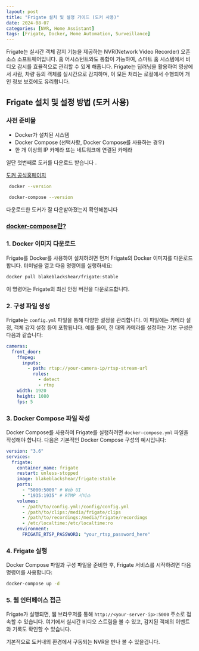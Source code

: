 ```yaml
---
layout: post
title: "Frigate 설치 및 설정 가이드 (도커 사용)"
date: 2024-08-07
categories: [NVR, Home Assistant]
tags: [Frigate, Docker, Home Automation, Surveillance]
---
```


Frigate는 실시간 객체 감지 기능을 제공하는 NVR(Network Video Recorder) 오픈소스 소프트웨어입니다. 홈 어시스턴트와도 통합이 가능하여, 스마트 홈 시스템에서 비디오 감시를 효율적으로 관리할 수 있게 해줍니다. Frigate는 딥러닝을 활용하여 영상에서 사람, 차량 등의 객체를 실시간으로 감지하며, 이 모든 처리는 로컬에서 수행되어 개인 정보 보호에도 유리합니다.

## Frigate 설치 및 설정 방법 (도커 사용)

### 사전 준비물

- Docker가 설치된 시스템
- Docker Compose (선택사항, Docker Compose를 사용하는 경우)
- 한 개 이상의 IP 카메라 또는 네트워크에 연결된 카메라

일단 첫번째로 도커를 다운로드 받습니다 .

<a href="https://www.docker.com/" target="_blank">도커 공식홈페이지</a>

```bash
 docker --version

 docker-compose --version
```

다운로드한 도커가 잘 다운받아졌는지 확인해봅니다

<h3><a href="https://yunsoshin.github.io/posts/Docker-compose%EB%9E%80/" target="_blank">docker-compose란?</a></h3>

### 1. Docker 이미지 다운로드

Frigate를 Docker를 사용하여 설치하려면 먼저 Frigate의 Docker 이미지를 다운로드합니다. 터미널을 열고 다음 명령어를 실행하세요:

```bash
docker pull blakeblackshear/frigate:stable
```

이 명령어는 Frigate의 최신 안정 버전을 다운로드합니다.

### 2. 구성 파일 생성

Frigate는 `config.yml` 파일을 통해 다양한 설정을 관리합니다. 이 파일에는 카메라 설정, 객체 감지 설정 등이 포함됩니다. 예를 들어, 한 대의 카메라를 설정하는 기본 구성은 다음과 같습니다:

```yaml
cameras:
  front_door:
    ffmpeg:
      inputs:
        - path: rtsp://your-camera-ip/rtsp-stream-url
          roles:
            - detect
            - rtmp
    width: 1920
    height: 1080
    fps: 5
```

### 3. Docker Compose 파일 작성

Docker Compose를 사용하여 Frigate를 실행하려면 `docker-compose.yml` 파일을 작성해야 합니다. 다음은 기본적인 Docker Compose 구성의 예시입니다:

```yaml
version: "3.6"
services:
  frigate:
    container_name: frigate
    restart: unless-stopped
    image: blakeblackshear/frigate:stable
    ports:
      - "5000:5000" # Web UI
      - "1935:1935" # RTMP 서비스
    volumes:
      - /path/to/config.yml:/config/config.yml
      - /path/to/clips:/media/frigate/clips
      - /path/to/recordings:/media/frigate/recordings
      - /etc/localtime:/etc/localtime:ro
    environment:
      FRIGATE_RTSP_PASSWORD: "your_rtsp_password_here"
```

### 4. Frigate 실행

Docker Compose 파일과 구성 파일을 준비한 후, Frigate 서비스를 시작하려면 다음 명령어를 사용합니다:

```bash
docker-compose up -d
```

### 5. 웹 인터페이스 접근

Frigate가 실행되면, 웹 브라우저를 통해 `http://<your-server-ip>:5000` 주소로 접속할 수 있습니다. 여기에서 실시간 비디오 스트림을 볼 수 있고, 감지된 객체의 이벤트와 기록도 확인할 수 있습니다.

기본적으로 도커내의 환경에서 구동되는 NVR을 만나 볼 수 있을겁니다.
